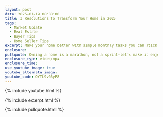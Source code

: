 ```yaml
---
layout: post
date: 2025-01-19 00:00:00
title: 3 Resolutions To Transform Your Home in 2025
tags:
  - Market Update
  - Real Estate
  - Buyer Tips
  - Home Seller Tips
excerpt: Make your home better with simple monthly tasks you can stick to.
enclosure:
pullquote: Owning a home is a marathon, not a sprint—let’s make it enjoyable.
enclosure_type: video/mp4
enclosure_time:
use_youtube_image: true
youtube_alternate_image:
youtube_code: OYTL9vG6yP8
---
```

{% include youtube.html %}

{% include excerpt.html %}

{% include pullquote.html %}

&nbsp;